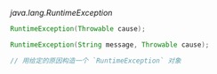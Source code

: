 *java.lang.RuntimeException*
```java
RuntimeException(Throwable cause);

RuntimeException(String message, Throwable cause);

// 用给定的原因构造一个 `RuntimeException` 对象

```